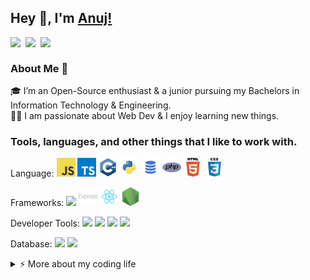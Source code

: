 ## Hey 👋, I'm [Anuj!](https://Anuj-Kundar.github.io) 

<a href="https://www.linkedin.com/in/anuj-kundar-2a1718209">
  <img align="left" width="24px" src="https://www.vectorlogo.zone/logos/linkedin/linkedin-icon.svg"  />
</a>
<!-- [![Linkedin Badge](https://img.shields.io/badge/-AnujKundar-blue?style=flat-square&logo=Linkedin&logoColor=white&link=https://www.linkedin.com/in/anuj-kundar-2a1718209/)](https://www.linkedin.com/in/anuj-kundar-2a1718209/) -->
<a href="https://twitter.com/anujstwt">
  <img align="left" width="24px" src="https://www.vectorlogo.zone/logos/twitter/twitter-official.svg" />
</a>
<a href="mailto:anuj.kundar13@gmail.com">
  <img align="left" width="24px" src="https://www.vectorlogo.zone/logos/gmail/gmail-icon.svg" />
</a>

<br />

### About Me 🚀
🎓 I’m an Open-Source enthusiast & a junior pursuing my Bachelors in Information Technology & Engineering. </br>
👨‍💻 I am passionate about Web Dev & I enjoy learning new things. </br>

### Tools, languages, and other things that I like to work with.
Language:
<code><img height="30" src="https://raw.githubusercontent.com/github/explore/80688e429a7d4ef2fca1e82350fe8e3517d3494d/topics/javascript/javascript.png"></code>
<code><img height="30" src="https://raw.githubusercontent.com/github/explore/80688e429a7d4ef2fca1e82350fe8e3517d3494d/topics/typescript/typescript.png"></code>
<code><img height="30" src="https://raw.githubusercontent.com/github/explore/80688e429a7d4ef2fca1e82350fe8e3517d3494d/topics/cpp/cpp.png"></code>
<code><img height="30" src="https://raw.githubusercontent.com/github/explore/80688e429a7d4ef2fca1e82350fe8e3517d3494d/topics/python/python.png"></code>
<code><img height="30" src="https://raw.githubusercontent.com/github/explore/80688e429a7d4ef2fca1e82350fe8e3517d3494d/topics/sql/sql.png"></code>
<code><img height="30" src="https://raw.githubusercontent.com/github/explore/80688e429a7d4ef2fca1e82350fe8e3517d3494d/topics/php/php.png"></code>
<code><img height="30" src="https://raw.githubusercontent.com/github/explore/80688e429a7d4ef2fca1e82350fe8e3517d3494d/topics/html/html.png"></code>
<code><img height="30" src="https://raw.githubusercontent.com/github/explore/80688e429a7d4ef2fca1e82350fe8e3517d3494d/topics/css/css.png"></code>

Frameworks:
<code><img height="30" src="https://www.vectorlogo.zone/logos/mongodb/mongodb-icon.svg"></code>
<code><img height="30" src="https://raw.githubusercontent.com/github/explore/80688e429a7d4ef2fca1e82350fe8e3517d3494d/topics/express/express.png"></code>
<code><img height="30" src="https://raw.githubusercontent.com/github/explore/80688e429a7d4ef2fca1e82350fe8e3517d3494d/topics/react/react.png"></code>
<code><img height="30" src="https://raw.githubusercontent.com/github/explore/80688e429a7d4ef2fca1e82350fe8e3517d3494d/topics/nodejs/nodejs.png"></code>

Developer Tools:
<code><img height="30" src="https://www.vectorlogo.zone/logos/git-scm/git-scm-icon.svg"></code>
<code><img height="30" src="https://www.vectorlogo.zone/logos/google_cloud/google_cloud-icon.svg"></code>
<code><img height="30" src="https://www.vectorlogo.zone/logos/visualstudio_code/visualstudio_code-icon.svg"></code>
<code><img height="30" src="https://www.vectorlogo.zone/logos/jetbrains/jetbrains-icon.svg"></code>

Database:
<code><img height="30" src="https://www.vectorlogo.zone/logos/mysql/mysql-ar21.svg"></code>
<code><img height="30" src="https://www.vectorlogo.zone/logos/mongodb/mongodb-icon.svg"></code>




<details>
<summary>⚡️ More about my coding life</summary>
<br />

![Anuj's github stats](https://github-readme-stats.sumanth-talluri.vercel.app/api?username=anuj-kundar&theme=nord&hide=stars)


![Top Langs](https://github-readme-stats-anuj-kundars-projects.vercel.app/api/top-langs/?username=anuj-kundar&layout=compact&hide=css,html&theme=nord)
</details>

<br />




